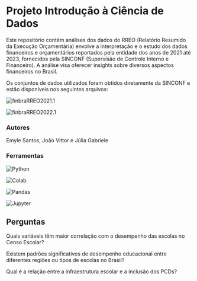 

# Projeto Introdução à Ciência de Dados

Este repositório contém análises dos dados do RREO (Relatório Resumido da Execução Orçamentária) envolve a interpretação e o estudo dos dados financeiros e orçamentários reportados pela entidade dos anos de 2021 até 2023, fornecidos pela SINCONF (Supervisão de Controle Interno e Financeiro). A análise visa oferecer insights sobre diversos aspectos financeiros no Brasil.

Os conjuntos de dados utilizados foram obtidos diretamente da SINCONF e estão disponíveis nos seguintes arquivos:

![finbraRREO2021.1](https://img.shields.io/badge/microdados_ed_basica_2022.csv:%20Dados%20do%20censo%20escolar%20de%202022.-black)

![finbraRREO2022.1](https://img.shields.io/badge/microdados_ed_basica_2023.csv:%20Dados%20do%20censo%20escolar%20de%202023.-blue)

### Autores 
Emyle Santos, João Vittor e Júlia Gabriele

### Ferramentas
![Python](https://img.shields.io/badge/python-3670A0?style=for-the-badge&logo=python&logoColor=ffdd54) 

![Colab](https://img.shields.io/badge/colab-white?style=for-the-badge&logo=googlecolab)

![Pandas](https://img.shields.io/badge/pandas-black?style=for-the-badge&logo=pandas)

![Jupyter](https://img.shields.io/badge/pandas-white?style=for-the-badge&logo=jupyternotebook)

## Perguntas
Quais variáveis têm maior correlação com o desempenho das escolas no Censo Escolar?

Existem padrões significativos de desempenho educacional entre diferentes regiões ou tipos de escolas no Brasil?

Qual é a relação entre a infraestrutura escolar e a inclusão dos PCDs?
